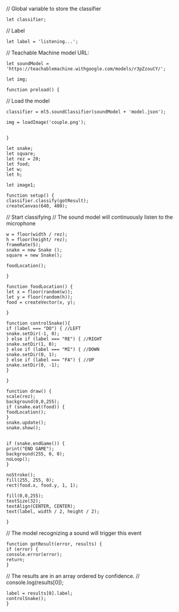 // Global variable to store the classifier
              
    let classifier;

// Label
               
    let label = 'listening...';

// Teachable Machine model URL:
       
    let soundModel = 'https://teachablemachine.withgoogle.com/models/r3pZzouCY/';

    let img;

    function preload() {
  // Load the model
    
    classifier = ml5.soundClassifier(soundModel + 'model.json');

    img = loadImage('couple.png');


    }

    let snake;
    let square; 
    let rez = 20;
    let food;
    let w;
    let h;

    let image1;

    function setup() {
    classifier.classify(gotResult);
    createCanvas(640, 480);
  // Start classifying
  // The sound model will continuously listen to the microphone
  
    w = floor(width / rez);
    h = floor(height/ rez);
    frameRate(5);
    snake = new Snake ();
    square = new Snake(); 
  
    foodLocation();

    }

    function foodLocation() {
    let x = floor(random(w));
    let y = floor(random(h));
    food = createVector(x, y);
  
    }

    function controlSnake(){
    if (label === "DO") { //LEFT
    snake.setDir(-1, 0);
    } else if (label === "RE") { //RIGHT
    snake.setDir(1, 0);
    } else if (label === "MI") { //DOWN
    snake.setDir(0, 1);  
    } else if (label === "FA") { //UP
    snake.setDir(0, -1);
    } 

    }

    function draw() {
    scale(rez);
    background(0,0,255);
    if (snake.eat(food)) {
    foodLocation();
    }
    snake.update();
    snake.show();


    if (snake.endGame()) {
    print("END GAME");
    background(255, 0, 0);
    noLoop();
    }

    noStroke();
    fill(255, 255, 0);
    rect(food.x, food.y, 1, 1);
  
    fill(0,0,255);
    textSize(32);
    textAlign(CENTER, CENTER);
    text(label, width / 2, height / 2);
  
    }
// The model recognizing a sound will trigger this event

    function gotResult(error, results) {
    if (error) {
    console.error(error);
    return;
    }
  
  // The results are in an array ordered by confidence.
  // console.log(results[0]);
    
    label = results[0].label;
    controlSnake();
    }
